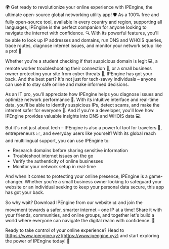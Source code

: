 🌍 Get ready to revolutionize your online experience with IPEngine, the ultimate open-source global networking utility app! 🛡️ As a 100% free and fully open-source tool, available in every country and region, supporting all languages, IPEngine is the perfect companion for anyone looking to navigate the internet with confidence. 🔍 With its powerful features, you'll be able to look up IP addresses and domains, run DNS and WHOIS queries, trace routes, diagnose internet issues, and monitor your network setup like a pro! 📡

Whether you're a student checking if that suspicious domain is legit 💻, a remote worker troubleshooting their connection 🏢, or a small business owner protecting your site from cyber threats 🚀, IPEngine has got your back. And the best part? It's not just for tech-savvy individuals – anyone can use it to stay safe online and make informed decisions.

As an IT pro, you'll appreciate how IPEngine helps you diagnose issues and optimize network performance 🔧. With its intuitive interface and real-time data, you'll be able to identify suspicious IPs, detect scams, and make the internet safer for everyone 🚫. And if you're a developer, you'll love how IPEngine provides valuable insights into DNS and WHOIS data 💻.

But it's not just about tech – IPEngine is also a powerful tool for travelers 👣, entrepreneurs 📈, and everyday users like yourself! With its global reach and multilingual support, you can use IPEngine to:

* Research domains before sharing sensitive information
* Troubleshoot internet issues on the go
* Verify the authenticity of online businesses
* Monitor your network setup in real-time

And when it comes to protecting your online presence, IPEngine is a game-changer. Whether you're a small business owner looking to safeguard your website or an individual seeking to keep your personal data secure, this app has got your back.

So why wait? Download IPEngine from our website 📊 and join the movement towards a safer, smarter internet – one IP at a time! Share it with your friends, communities, and online groups, and together let's build a world where everyone can navigate the digital realm with confidence. 💪

Ready to take control of your online experience? Head to [https://www.ipengine.xyz](https://www.ipengine.xyz) and start exploring the power of IPEngine today! 🚀
